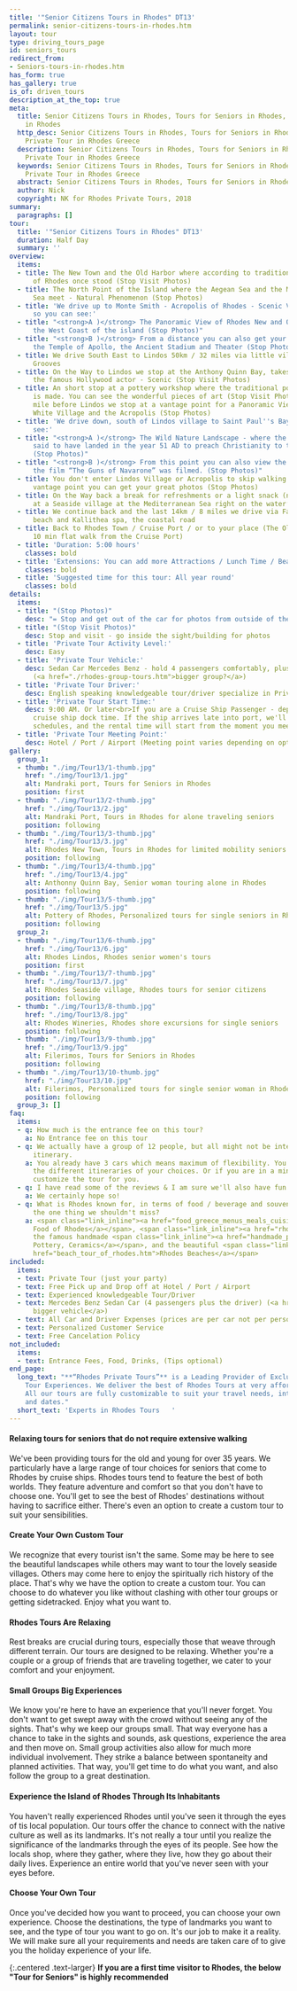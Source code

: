 ```yaml
---
title: '"Senior Citizens Tours in Rhodes" DT13'
permalink: senior-citizens-tours-in-rhodes.htm
layout: tour
type: driving_tours_page
id: seniors_tours
redirect_from:
- Seniors-tours-in-rhodes.htm
has_form: true
has_gallery: true
is_of: driven_tours
description_at_the_top: true
meta:
  title: Senior Citizens Tours in Rhodes, Tours for Seniors in Rhodes, Seniors Tour
    in Rhodes
  http_desc: Senior Citizens Tours in Rhodes, Tours for Seniors in Rhodes,  Seniors
    Private Tour in Rhodes Greece
  description: Senior Citizens Tours in Rhodes, Tours for Seniors in Rhodes, Seniors
    Private Tour in Rhodes Greece
  keywords: Senior Citizens Tours in Rhodes, Tours for Seniors in Rhodes,  Seniors
    Private Tour in Rhodes Greece
  abstract: Senior Citizens Tours in Rhodes, Tours for Seniors in Rhodes
  author: Nick
  copyright: NK for Rhodes Private Tours, 2018
summary:
  paragraphs: []
tour:
  title: '"Senior Citizens Tours in Rhodes" DT13'
  duration: Half Day
  summary: ''
overview:
  items:
  - title: The New Town and the Old Harbor where according to tradition the Colossus
      of Rhodes once stood (Stop Visit Photos)
  - title: The North Point of the Island where the Aegean Sea and the Mediterranean
      Sea meet - Natural Phenomenon (Stop Photos)
  - title: 'We drive up to Monte Smith - Acropolis of Rhodes - Scenic Vantage Point
      so you can see:'
  - title: "<strong>A )</strong> The Panoramic View of Rhodes New and Old Town and
      the West Coast of the island (Stop Photos)"
  - title: "<strong>B )</strong> From a distance you can also get your pictures of
      the Temple of Apollo, the Ancient Stadium and Theater (Stop Photos)"
  - title: We drive South East to Lindos 50km / 32 miles via little villages and Olive
      Grooves
  - title: On the Way to Lindos we stop at the Anthony Quinn Bay, takes its name from
      the famous Hollywood actor - Scenic (Stop Visit Photos)
  - title: An short stop at a pottery workshop where the traditional pottery of Rhodes
      is made. You can see the wonderful pieces of art (Stop Visit Photos)<br>One
      mile before Lindos we stop at a vantage point for a Panoramic View of Lindos
      White Village and the Acropolis (Stop Photos)
  - title: 'We drive down, south of Lindos village to Saint Paul''s Bay - so you can
      see:'
  - title: "<strong>A )</strong> The Wild Nature Landscape - where the apostle is
      said to have landed in the year 51 AD to preach Christianity to the Rhodians
      (Stop Photos)"
  - title: "<strong>B )</strong> From this point you can also view the cave where
      the film “The Guns of Navarone” was filmed. (Stop Photos)"
  - title: You don't enter Lindos Village or Acropolis to skip walking. From a closer
      vantage point you can get your great photos (Stop Photos)
  - title: On the Way back a break for refreshments or a light snack (not normal lunch)
      at a Seaside village at the Mediterranean Sea right on the water’s edge - scenic
  - title: We continue back and the last 14km / 8 miles we drive via Faliraki beautiful
      beach and Kallithea spa, the coastal road
  - title: Back to Rhodes Town / Cruise Port / or to your place (The Old Town is a
      10 min flat walk from the Cruise Port)
  - title: 'Duration: 5:00 hours'
    classes: bold
  - title: 'Extensions: You can add more Attractions / Lunch Time / Beach Time'
    classes: bold
  - title: 'Suggested time for this tour: All year round'
    classes: bold
details:
  items:
  - title: "(Stop Photos)"
    desc: "= Stop and get out of the car for photos from outside of the Sight/building"
  - title: "(Stop Visit Photos)"
    desc: Stop and visit - go inside the sight/building for photos
  - title: 'Private Tour Activity Level:'
    desc: Easy
  - title: 'Private Tour Vehicle:'
    desc: Sedan Car Mercedes Benz - hold 4 passengers comfortably, plus the driver
      (<a href="./rhodes-group-tours.htm">bigger group?</a>)
  - title: 'Private Tour Driver:'
    desc: English speaking knowledgeable tour/driver specialize in Private Tours
  - title: 'Private Tour Start Time:'
    desc: 9:00 AM. Or later<br>If you are a Cruise Ship Passenger - depend on your
      cruise ship dock time. If the ship arrives late into port, we'll adjust our
      schedules, and the rental time will start from the moment you meet your tour/driver
  - title: 'Private Tour Meeting Point:'
    desc: Hotel / Port / Airport (Meeting point varies depending on option booked)
gallery:
  group_1:
  - thumb: "./img/Tour13/1-thumb.jpg"
    href: "./img/Tour13/1.jpg"
    alt: Mandraki port, Tours for Seniors in Rhodes
    position: first
  - thumb: "./img/Tour13/2-thumb.jpg"
    href: "./img/Tour13/2.jpg"
    alt: Mandraki Port, Tours in Rhodes for alone traveling seniors
    position: following
  - thumb: "./img/Tour13/3-thumb.jpg"
    href: "./img/Tour13/3.jpg"
    alt: Rhodes New Town, Tours in Rhodes for limited mobility seniors
    position: following
  - thumb: "./img/Tour13/4-thumb.jpg"
    href: "./img/Tour13/4.jpg"
    alt: Anthonny Quinn Bay, Senior woman touring alone in Rhodes
    position: following
  - thumb: "./img/Tour13/5-thumb.jpg"
    href: "./img/Tour13/5.jpg"
    alt: Pottery of Rhodes, Personalized tours for single seniors in Rhodes
    position: following
  group_2:
  - thumb: "./img/Tour13/6-thumb.jpg"
    href: "./img/Tour13/6.jpg"
    alt: Rhodes Lindos, Rhodes senior women's tours
    position: first
  - thumb: "./img/Tour13/7-thumb.jpg"
    href: "./img/Tour13/7.jpg"
    alt: Rhodes Seaside village, Rhodes tours for senior citizens
    position: following
  - thumb: "./img/Tour13/8-thumb.jpg"
    href: "./img/Tour13/8.jpg"
    alt: Rhodes Wineries, Rhodes shore excursions for single seniors
    position: following
  - thumb: "./img/Tour13/9-thumb.jpg"
    href: "./img/Tour13/9.jpg"
    alt: Filerimos, Tours for Seniors in Rhodes
    position: following
  - thumb: "./img/Tour13/10-thumb.jpg"
    href: "./img/Tour13/10.jpg"
    alt: Filerimos, Personalized tours for single senior woman in Rhodes
    position: following
  group_3: []
faq:
  items:
  - q: How much is the entrance fee on this tour?
    a: No Entrance fee on this tour
  - q: We actually have a group of 12 people, but all might not be interested in this
      itinerary.
    a: You already have 3 cars which means maximum of flexibility. You can split to
      the different itineraries of your choices. Or if you are in a minibus we can
      customize the tour for you.
  - q: I have read some of the reviews & I am sure we'll also have fun.
    a: We certainly hope so!
  - q: What is Rhodes known for, in terms of food / beverage and souvenirs? What's
      the one thing we shouldn't miss?
    a: <span class="link_inline"><a href="food_greece_menus_meals_cuisine.htm">Traditional
      Food of Rhodes</a></span>, <span class="link_inline"><a href="rhodes_wine_tours_wineries_greece.htm">Wines</a></span>,
      the famous handmade <span class="link_inline"><a href="handmade_pottery_greece.htm">Rhodes
      Pottery, Ceramics</a></span>, and the beautiful <span class="link_inline"><a
      href="beach_tour_of_rhodes.htm">Rhodes Beaches</a></span>
included:
  items:
  - text: Private Tour (just your party)
  - text: Free Pick up and Drop off at Hotel / Port / Airport
  - text: Experienced knowledgeable Tour/Driver
  - text: Mercedes Benz Sedan Car (4 passengers plus the driver) (<a href="./rhodes-group-tours.htm">or
      bigger vehicle</a>)
  - text: All Car and Driver Expenses (prices are per car not per person)
  - text: Personalized Customer Service
  - text: Free Cancelation Policy
not_included:
  items:
  - text: Entrance Fees, Food, Drinks, (Tips optional)
end_page:
  long_text: "**“Rhodes Private Tours”** is a Leading Provider of Exclusive and Personalized
    Tour Experiences. We deliver the best of Rhodes Tours at very affordable rates.
    All our tours are fully customizable to suit your travel needs, interests, schedules,
    and dates."
  short_text: 'Experts in Rhodes Tours   '
---
```


#### Relaxing tours for seniors that do not require extensive walking

We've been providing tours for the old and young for over 35 years. We particularly have a large range of tour choices for seniors that come to Rhodes by cruise ships. Rhodes tours tend to feature the best of both worlds. They feature adventure and comfort so that you don't have to choose one. You'll get to see the best of Rhodes' destinations without having to sacrifice either. There's even an option to create a custom tour to suit your sensibilities.

#### Create Your Own Custom Tour

We recognize that every tourist isn't the same. Some may be here to see the beautiful landscapes while others may want to tour the lovely seaside villages. Others may come here to enjoy the spiritually rich history of the place. That's why we have the option to create a custom tour. You can choose to do whatever you like without clashing with other tour groups or getting sidetracked. Enjoy what you want to.

#### Rhodes Tours Are Relaxing

Rest breaks are crucial during tours, especially those that weave through different terrain. Our tours are designed to be relaxing. Whether you're a couple or a group of friends that are traveling together, we cater to your comfort and your enjoyment.

#### Small Groups Big Experiences

We know you're here to have an experience that you'll never forget. You don't want to get swept away with the crowd without seeing any of the sights. That's why we keep our groups small. That way everyone has a chance to take in the sights and sounds, ask questions, experience the area and then move on. Small group activities also allow for much more individual involvement. They strike a balance between spontaneity and planned activities. That way, you'll get time to do what you want, and also follow the group to a great destination.

#### Experience the Island of Rhodes Through Its Inhabitants

You haven't really experienced Rhodes until you've seen it through the eyes of tis local population. Our tours offer the chance to connect with the native culture as well as its landmarks. It's not really a tour until you realize the significance of the landmarks through the eyes of its people. See how the locals shop, where they gather, where they live, how they go about their daily lives. Experience an entire world that you've never seen with your eyes before.

#### Choose Your Own Tour

Once you've decided how you want to proceed, you can choose your own experience. Choose the destinations, the type of landmarks you want to see, and the type of tour you want to go on. It's our job to make it a reality. We will make sure all your requirements and needs are taken care of to give you the holiday experience of your life.

{:.centered .text-larger}
**If you are a first time visitor to Rhodes, the below "Tour for Seniors" is highly recommended**
